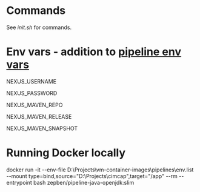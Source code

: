 # Commands

See _init.sh_ for commands.

# Env vars - addition to [pipeline env vars](../README.md)

NEXUS_USERNAME

NEXUS_PASSWORD

NEXUS_MAVEN_REPO

NEXUS_MAVEN_RELEASE

NEXUS_MAVEN_SNAPSHOT

# Running Docker locally

docker run -it --env-file D:\Projects\vm-container-images\pipelines\env.list --mount type=bind,source="D:\Projects\cimcap",target="/app" --rm --entrypoint bash zepben/pipeline-java-openjdk:slim